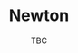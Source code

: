 ---
title: Newton
pill:
image: newton.jpg
date: TBC
text: A great route taking in all the roads in Newton. Always a friendly welcome and lots of people out in the streets to see us.
---